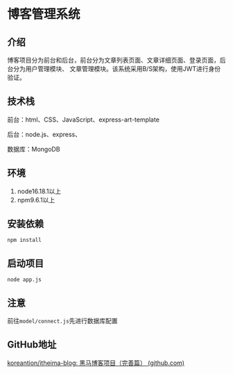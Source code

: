# 博客管理系统
## 介绍
博客项目分为前台和后台，前台分为文章列表页面、文章详细页面、登录页面，后台分为用户管理模块、
文章管理模块。该系统采用B/S架构，使用JWT进行身份验证。
## 技术栈
前台：html、CSS、JavaScript、express-art-template

后台：node.js、express、

数据库：MongoDB

## 环境
1. node16.18.1以上
2. npm9.6.1以上
## 安装依赖
    npm install
## 启动项目
    node app.js

## 注意

前往`model/connect.js`先进行数据库配置

## GitHub地址

[koreantion/itheima-blog: 黑马博客项目（完善篇） (github.com)](https://github.com/koreantion/itheima-blog)